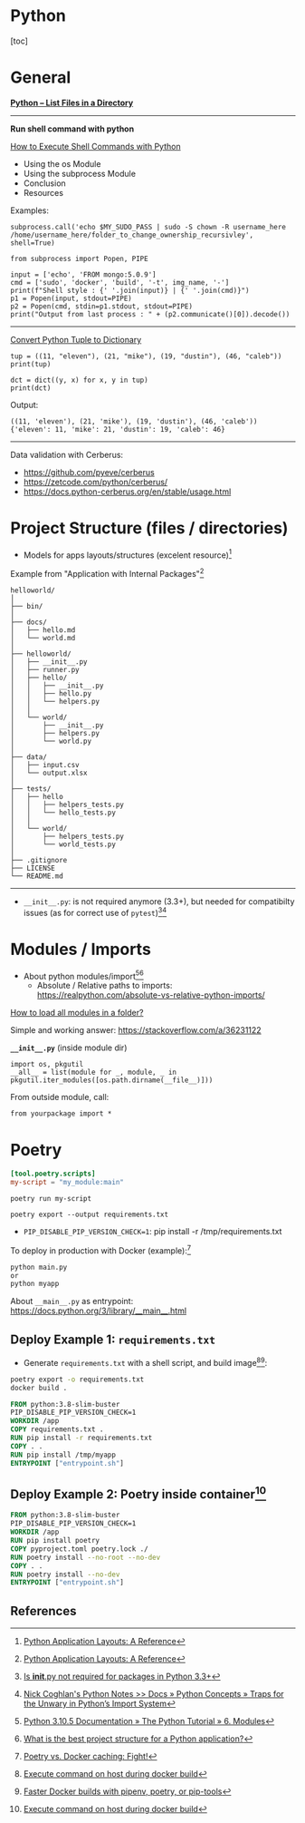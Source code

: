 # Python

[toc]

# General

**[Python – List Files in a Directory](https://www.geeksforgeeks.org/python-list-files-in-a-directory/)**

---

**Run shell command with python**

[How to Execute Shell Commands with Python](https://janakiev.com/blog/python-shell-commands/)

- Using the os Module
- Using the subprocess Module
- Conclusion
- Resources

Examples:

```
subprocess.call('echo $MY_SUDO_PASS | sudo -S chown -R username_here /home/username_here/folder_to_change_ownership_recursivley', shell=True)
```

```
from subprocess import Popen, PIPE

input = ['echo', 'FROM mongo:5.0.9']
cmd = ['sudo', 'docker', 'build', '-t', img_name, '-']
print(f"Shell style : {' '.join(input)} | {' '.join(cmd)}")
p1 = Popen(input, stdout=PIPE)
p2 = Popen(cmd, stdin=p1.stdout, stdout=PIPE)
print("Output from last process : " + (p2.communicate()[0]).decode())
```

---

[Convert Python Tuple to Dictionary](https://appdividend.com/2020/12/22/how-to-convert-python-tuple-to-dictionary/)

```
tup = ((11, "eleven"), (21, "mike"), (19, "dustin"), (46, "caleb"))
print(tup)

dct = dict((y, x) for x, y in tup)
print(dct)
```

Output:

```
((11, 'eleven'), (21, 'mike'), (19, 'dustin'), (46, 'caleb'))
{'eleven': 11, 'mike': 21, 'dustin': 19, 'caleb': 46}
```

---

Data validation with Cerberus:

- https://github.com/pyeve/cerberus
- https://zetcode.com/python/cerberus/
- https://docs.python-cerberus.org/en/stable/usage.html


# Project Structure (files / directories)

- Models for apps layouts/structures (excelent resource)[^5]

Example from "Application with Internal Packages"[^5]

```
helloworld/
│
├── bin/
│
├── docs/
│   ├── hello.md
│   └── world.md
│
├── helloworld/
│   ├── __init__.py
│   ├── runner.py
│   ├── hello/
│   │   ├── __init__.py
│   │   ├── hello.py
│   │   └── helpers.py
│   │
│   └── world/
│       ├── __init__.py
│       ├── helpers.py
│       └── world.py
│
├── data/
│   ├── input.csv
│   └── output.xlsx
│
├── tests/
│   ├── hello
│   │   ├── helpers_tests.py
│   │   └── hello_tests.py
│   │
│   └── world/
│       ├── helpers_tests.py
│       └── world_tests.py
│
├── .gitignore
├── LICENSE
└── README.md
```

---

- `__init__.py`: is not required anymore (3.3+), but needed for compatibilty issues (as for correct use of `pytest`)[^3][^4]

# Modules / Imports

- About python modules/import[^2][^1]
    - Absolute / Relative paths to imports: https://realpython.com/absolute-vs-relative-python-imports/

[How to load all modules in a folder?](https://stackoverflow.com/questions/1057431/how-to-load-all-modules-in-a-folder)

Simple and working answer: https://stackoverflow.com/a/36231122

**`__init__.py`** (inside module dir)
```
import os, pkgutil
__all__ = list(module for _, module, _ in pkgutil.iter_modules([os.path.dirname(__file__)]))
```

From outside module, call:

```
from yourpackage import *
```

# Poetry

```pyproject.toml
[tool.poetry.scripts]
my-script = "my_module:main"
```

`poetry run my-script`

`poetry export --output requirements.txt`

- `PIP_DISABLE_PIP_VERSION_CHECK=1`: pip install -r /tmp/requirements.txt

To deploy in production with Docker (example):[^6]

```entrypoint.sh
python main.py
or
python myapp
```

About `__main__.py` as entrypoint: https://docs.python.org/3/library/__main__.html

## Deploy Example 1: `requirements.txt`

- Generate `requirements.txt` with a shell script, and build image[^7][^9]:

```build.sh
poetry export -o requirements.txt
docker build .
```

```Dockerfile
FROM python:3.8-slim-buster
PIP_DISABLE_PIP_VERSION_CHECK=1
WORKDIR /app
COPY requirements.txt .
RUN pip install -r requirements.txt
COPY . .
RUN pip install /tmp/myapp
ENTRYPOINT ["entrypoint.sh"]
```

## Deploy Example 2: Poetry inside container[^7]

```Dockerfile
FROM python:3.8-slim-buster
PIP_DISABLE_PIP_VERSION_CHECK=1
WORKDIR /app
RUN pip install poetry
COPY pyproject.toml poetry.lock ./
RUN poetry install --no-root --no-dev
COPY . .
RUN poetry install --no-dev
ENTRYPOINT ["entrypoint.sh"]
```

## References

[^1]: [What is the best project structure for a Python application?](https://stackoverflow.com/a/3419951)
[^2]: [Python 3.10.5 Documentation » The Python Tutorial » 6. Modules](https://docs.python.org/3/tutorial/modules.html)
[^3]: [Is __init__.py not required for packages in Python 3.3+](https://stackoverflow.com/questions/37139786/is-init-py-not-required-for-packages-in-python-3-3)
[^4]: [Nick Coghlan's Python Notes >> Docs » Python Concepts » Traps for the Unwary in Python’s Import System](https://python-notes.curiousefficiency.org/en/latest/python_concepts/import_traps.html)
[^5]: [Python Application Layouts: A Reference](https://realpython.com/python-application-layouts/)
[^6]: [Poetry vs. Docker caching: Fight!](https://pythonspeed.com/articles/poetry-vs-docker-caching/)
[^7]: [Execute command on host during docker build](https://stackoverflow.com/a/42754636)
[^8]: [How to suppress pip upgrade warning?](https://stackoverflow.com/questions/46288847/how-to-suppress-pip-upgrade-warning)
[^9]: [Faster Docker builds with pipenv, poetry, or pip-tools](https://pythonspeed.com/articles/pipenv-docker/)
